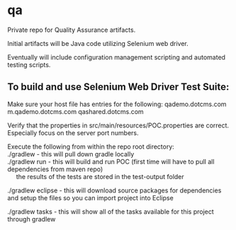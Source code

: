 qa
==
Private repo for Quality Assurance artifacts.

Initial artifacts will be Java code utilizing Selenium web driver.

Eventually will include configuration management scripting and automated testing scripts.


To build and use Selenium Web Driver Test Suite:
------------------------------------------------
Make sure your host file has entries for the following:
	qademo.dotcms.com
	m.qademo.dotcms.com
	qashared.dotcms.com

Verify that the properties in src/main/resources/POC.properties are correct.  Especially focus on the server port numbers.

Execute the following from within the repo root directory:<br/>
./gradlew           - this will pull down gradle locally<br/>
./gradlew run       - this will build and run POC (first time will have to pull all dependencies from maven repo)<br/>
&nbsp;&nbsp;&nbsp;&nbsp; the results of the tests are stored in the test-output folder<br/>

./gradlew eclipse   - this will download source packages for dependencies and setup the files so you can import project into Eclipse<br/>

./gradlew tasks     - this will show all of the tasks available for this project through gradlew<br/>

